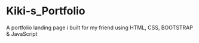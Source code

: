 # Kiki-s_Portfolio
A portfolio landing page i built for my friend using HTML, CSS, BOOTSTRAP &amp; JavaScript
